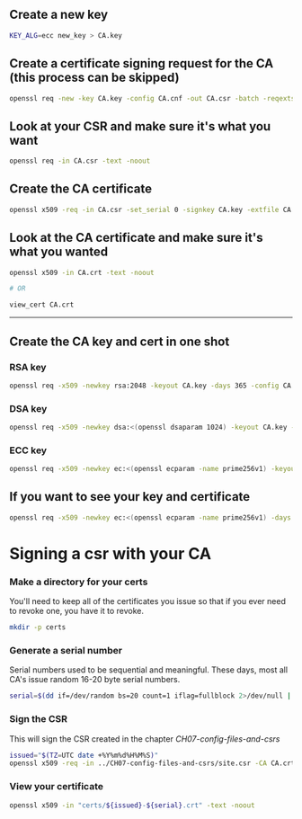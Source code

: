 ## Create a new key

```bash
KEY_ALG=ecc new_key > CA.key
```

## Create a certificate signing request for the CA (this process can be skipped)

```bash
openssl req -new -key CA.key -config CA.cnf -out CA.csr -batch -reqexts ca_req_ext
```

## Look at your CSR and make sure it's what you want

```bash
openssl req -in CA.csr -text -noout
```

## Create the CA certificate

```bash
openssl x509 -req -in CA.csr -set_serial 0 -signkey CA.key -extfile CA.cnf -days 36500 -extensions ca_ext -out CA.crt
```

## Look at the CA certificate and make sure it's what you wanted

```bash
openssl x509 -in CA.crt -text -noout

# OR

view_cert CA.crt
```

---

## Create the CA key and cert in one shot


### RSA key
```bash
openssl req -x509 -newkey rsa:2048 -keyout CA.key -days 365 -config CA.cnf -extensions ca_ext -batch -nodes -out CA.crt
```


### DSA key

```bash
openssl req -x509 -newkey dsa:<(openssl dsaparam 1024) -keyout CA.key -days 36500 -config CA.cnf -extensions ca_ext -batch -nodes -out CA.crt
```

### ECC key

```bash
openssl req -x509 -newkey ec:<(openssl ecparam -name prime256v1) -keyout CA.key -days 36500 -config CA.cnf -extensions ca_ext -batch -nodes -out CA.crt
```

## If you want to see your key and certificate

```bash
openssl req -x509 -newkey ec:<(openssl ecparam -name prime256v1) -days 36500 -config CA.cnf -extensions ca_ext -batch -nodes -text
```

# Signing a csr with your CA

### Make a directory for your certs

You'll need to keep all of the certificates you issue so that if you ever need to revoke one, you have it to revoke.

```bash
mkdir -p certs
```

### Generate a serial number

Serial numbers used to be sequential and meaningful. These days, most all CA's issue random 16-20 byte serial numbers.

```bash
serial=$(dd if=/dev/random bs=20 count=1 iflag=fullblock 2>/dev/null | xxd -p)
```

### Sign the CSR

This will sign the CSR created in the chapter *CH07-config-files-and-csrs*

```bash
issued="$(TZ=UTC date +%Y%m%d%H%M%S)"
openssl x509 -req -in ../CH07-config-files-and-csrs/site.csr -CA CA.crt -CAkey CA.key -extfile CA.cnf -extensions cert_ext -copy_extensions copy | tee "certs/${issued}-${serial}.crt"
```

### View your certificate

```bash
openssl x509 -in "certs/${issued}-${serial}.crt" -text -noout
```
